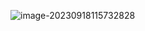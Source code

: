 ![image-20230918115732828](https://gitee.com/aiiw/images/raw/master/img/image-20230918115732828.png)